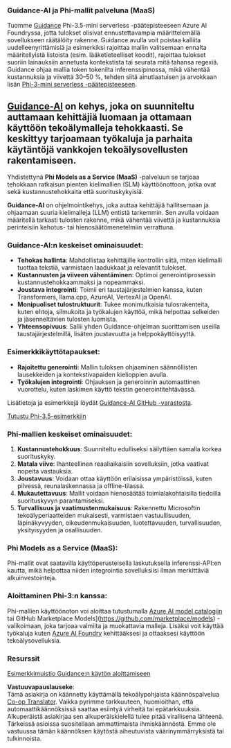 <!--
CO_OP_TRANSLATOR_METADATA:
{
  "original_hash": "bd049872f37c3079c87d4fe17109cea0",
  "translation_date": "2025-07-16T18:18:54+00:00",
  "source_file": "md/01.Introduction/01/01.Guidance.md",
  "language_code": "fi"
}
-->
### Guidance-AI ja Phi-mallit palveluna (MaaS)  
Tuomme [Guidance](https://github.com/guidance-ai/guidance) Phi-3.5-mini serverless -päätepisteeseen Azure AI Foundryssa, jotta tulokset olisivat ennustettavampia määrittelemällä sovellukseen räätälöity rakenne. Guidance avulla voit poistaa kalliita uudelleenyrittämisiä ja esimerkiksi rajoittaa mallin valitsemaan ennalta määritellyistä listoista (esim. lääketieteelliset koodit), rajoittaa tulokset suoriin lainauksiin annetusta kontekstista tai seurata mitä tahansa regexiä. Guidance ohjaa mallia token tokenilta inferenssipinossa, mikä vähentää kustannuksia ja viivettä 30–50 %, tehden siitä ainutlaatuisen ja arvokkaan lisän [Phi-3-mini serverless -päätepisteeseen](https://aka.ms/try-phi3.5mini).

## [**Guidance-AI**](https://github.com/guidance-ai/guidance) on kehys, joka on suunniteltu auttamaan kehittäjiä luomaan ja ottamaan käyttöön tekoälymalleja tehokkaasti. Se keskittyy tarjoamaan työkaluja ja parhaita käytäntöjä vankkojen tekoälysovellusten rakentamiseen.

Yhdistettynä **Phi Models as a Service (MaaS)** -palveluun se tarjoaa tehokkaan ratkaisun pienten kielimallien (SLM) käyttöönottoon, jotka ovat sekä kustannustehokkaita että suorituskykyisiä.

**Guidance-AI** on ohjelmointikehys, joka auttaa kehittäjiä hallitsemaan ja ohjaamaan suuria kielimalleja (LLM) entistä tarkemmin. Sen avulla voidaan määritellä tarkasti tulosten rakenne, mikä vähentää viivettä ja kustannuksia perinteisiin kehotus- tai hienosäätömenetelmiin verrattuna.

### Guidance-AI:n keskeiset ominaisuudet:  
- **Tehokas hallinta**: Mahdollistaa kehittäjille kontrollin siitä, miten kielimalli tuottaa tekstiä, varmistaen laadukkaat ja relevantit tulokset.  
- **Kustannusten ja viiveen vähentäminen**: Optimoi generointiprosessin kustannustehokkaammaksi ja nopeammaksi.  
- **Joustava integrointi**: Toimii eri taustajärjestelmien kanssa, kuten Transformers, llama.cpp, AzureAI, VertexAI ja OpenAI.  
- **Monipuoliset tulostruktuurit**: Tukee monimutkaisia tulosrakenteita, kuten ehtoja, silmukoita ja työkalujen käyttöä, mikä helpottaa selkeiden ja jäsenneltävien tulosten luomista.  
- **Yhteensopivuus**: Sallii yhden Guidance-ohjelman suorittamisen useilla taustajärjestelmillä, lisäten joustavuutta ja helppokäyttöisyyttä.

### Esimerkkikäyttötapaukset:  
- **Rajoitettu generointi**: Mallin tuloksen ohjaaminen säännöllisten lausekkeiden ja kontekstivapaiden kielioppien avulla.  
- **Työkalujen integrointi**: Ohjauksen ja generoinnin automaattinen vuorottelu, kuten laskimen käyttö tekstin generointitehtävässä.

Lisätietoja ja esimerkkejä löydät [Guidance-AI GitHub -varastosta](https://github.com/guidance-ai/guidance).

[Tutustu Phi-3.5-esimerkkiin](../../../../../code/01.Introduce/guidance.ipynb)

### Phi-mallien keskeiset ominaisuudet:  
1. **Kustannustehokkuus**: Suunniteltu edulliseksi säilyttäen samalla korkea suorituskyky.  
2. **Matala viive**: Ihanteellinen reaaliaikaisiin sovelluksiin, jotka vaativat nopeita vastauksia.  
3. **Joustavuus**: Voidaan ottaa käyttöön erilaisissa ympäristöissä, kuten pilvessä, reunalaskennassa ja offline-tilassa.  
4. **Mukautettavuus**: Mallit voidaan hienosäätää toimialakohtaisilla tiedoilla suorituskyvyn parantamiseksi.  
5. **Turvallisuus ja vaatimustenmukaisuus**: Rakennettu Microsoftin tekoälyperiaatteiden mukaisesti, varmistaen vastuullisuuden, läpinäkyvyyden, oikeudenmukaisuuden, luotettavuuden, turvallisuuden, yksityisyyden ja osallisuuden.

### Phi Models as a Service (MaaS):  
Phi-mallit ovat saatavilla käyttöperusteisella laskutuksella inferenssi-API:en kautta, mikä helpottaa niiden integrointia sovelluksiisi ilman merkittäviä alkuinvestointeja.

### Aloittaminen Phi-3:n kanssa:  
Phi-mallien käyttöönoton voi aloittaa tutustumalla [Azure AI model catalogiin](https://ai.azure.com/explore/models) tai GitHub Marketplace Models](https://github.com/marketplace/models) -valikoimaan, joka tarjoaa valmiita ja muokattavia malleja. Lisäksi voit käyttää työkaluja kuten [Azure AI Foundry](https://ai.azure.com) kehittääksesi ja ottaaksesi käyttöön tekoälysovelluksia.

### Resurssit  
[Esimerkkimuistio Guidance:n käytön aloittamiseen](../../../../../code/01.Introduce/guidance.ipynb)

**Vastuuvapauslauseke**:  
Tämä asiakirja on käännetty käyttämällä tekoälypohjaista käännöspalvelua [Co-op Translator](https://github.com/Azure/co-op-translator). Vaikka pyrimme tarkkuuteen, huomioithan, että automaattikäännöksissä saattaa esiintyä virheitä tai epätarkkuuksia. Alkuperäistä asiakirjaa sen alkuperäiskielellä tulee pitää virallisena lähteenä. Tärkeissä asioissa suositellaan ammattimaista ihmiskäännöstä. Emme ole vastuussa tämän käännöksen käytöstä aiheutuvista väärinymmärryksistä tai tulkinnoista.